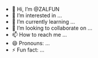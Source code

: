 - 👋 Hi, I’m @ZALFUN
- 👀 I’m interested in ...
- 🌱 I’m currently learning ...
- 💞️ I’m looking to collaborate on ...
- 📫 How to reach me ...
- 😄 Pronouns: ...
- ⚡ Fun fact: ...

<!---
ZALFUN/ZALFUN is a ✨ special ✨ repository because its `README.md` (this file) appears on your GitHub profile.
You can click the Preview link to take a look at your changes.
--->
